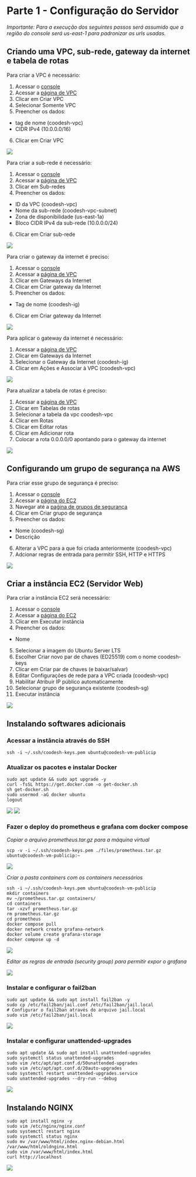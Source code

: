 # Parte 1 - Configuração do Servidor

_Importante: Para a execução dos seguintes passos será assumido que a região do console será us-east-1 para padronizar as urls usadas._

## Criando uma VPC, sub-rede, gateway da internet e tabela de rotas

Para criar a VPC é necessário:

1. Acessar o [console](https://us-east-1.console.aws.amazon.com/console/home?region=us-east-1)
2. Acessar a [página de VPC](https://us-east-1.console.aws.amazon.com/vpcconsole/home?region=us-east-1#Home:)
3. Clicar em Criar VPC
4. Selecionar Somente VPC
5. Preencher os dados:
- tag de nome (coodesh-vpc)
- CIDR IPv4 (10.0.0.0/16)
6. Clicar em Criar VPC

![](https://github.com/dmaax/coodesh-devops-challenge/blob/main/gifs/vpc.gif)

Para criar a sub-rede é necessário:

1. Acessar o [console](https://us-east-1.console.aws.amazon.com/console/home?region=us-east-1)
2. Acessar a [página de VPC](https://us-east-1.console.aws.amazon.com/vpcconsole/home?region=us-east-1#Home:)
3. Clicar em Sub-redes
4. Preencher os dados:
- ID da VPC (coodesh-vpc)
- Nome da sub-rede (coodesh-vpc-subnet)
- Zona de disponibilidade (us-east-1a)
- Bloco CIDR IPv4 da sub-rede (10.0.0.0/24)
6. Clicar em Criar sub-rede

![](https://github.com/dmaax/coodesh-devops-challenge/blob/main/gifs/subnet.gif)

Para criar o gateway da internet é preciso:

1. Acessar o [console](https://us-east-1.console.aws.amazon.com/console/home?region=us-east-1)
2. Acessar a [página de VPC](https://us-east-1.console.aws.amazon.com/vpcconsole/home?region=us-east-1#Home:)
3. Clicar em Gateways da Internet
4. Clicar em Criar gateway da Internet
5. Preencher os dados:
- Tag de nome (coodesh-ig)
6. Clicar em Criar gateway da Internet

![](https://github.com/dmaax/coodesh-devops-challenge/blob/main/gifs/ig.gif)

Para aplicar o gateway da internet é necessário:

1. Acessar a [página de VPC](https://us-east-1.console.aws.amazon.com/vpcconsole/home?region=us-east-1#Home:)
2. Clicar em Gateways da Internet
3. Selecionar o Gateway da Internet (coodesh-ig)
4. Clicar em Ações e Associar à VPC (coodesh-vpc)

![](https://github.com/dmaax/coodesh-devops-challenge/blob/main/gifs/ig-attach.gif)

Para atualizar a tabela de rotas é preciso:

1. Acessar a [página de VPC](https://us-east-1.console.aws.amazon.com/vpcconsole/home?region=us-east-1#Home:)
2. Clicar em Tabelas de rotas
3. Selecionar a tabela da vpc coodesh-vpc
4. Clicar em Rotas
5. Clicar em Editar rotas
6. Clicar em Adicionar rota
7. Colocar a rota 0.0.0.0/0 apontando para o gateway da internet

![](https://github.com/dmaax/coodesh-devops-challenge/blob/main/gifs/rt.gif)

## Configurando um grupo de segurança na AWS

Para criar esse grupo de segurança é preciso:

1. Acessar o [console](https://us-east-1.console.aws.amazon.com/console/home?region=us-east-1)
2. Acessar a [página do EC2](https://us-east-1.console.aws.amazon.com/ec2/home?region=us-east-1#Home:)
3. Navegar até a [paǵina de grupos de segurança](https://us-east-1.console.aws.amazon.com/ec2/home?region=us-east-1#SecurityGroups:)
4. Clicar em Criar grupo de segurança
5. Preencher os dados:
- Nome (coodesh-sg)
- Descrição
6. Alterar a VPC para a que foi criada anteriormente (coodesh-vpc)
7. Adcionar regras de entrada para permitir SSH, HTTP e HTTPS

![](https://github.com/dmaax/coodesh-devops-challenge/blob/main/gifs/sg.gif)

## Criar a instância EC2 (Servidor Web)

Para criar a instância EC2 será necessário:

1. Acessar o [console](https://us-east-1.console.aws.amazon.com/console/home?region=us-east-1)
2. Acessar a [página do EC2](https://us-east-1.console.aws.amazon.com/ec2/home?region=us-east-1#Home:)
3. Clicar em Executar instância
4. Preencher os dados:
- Nome
5. Selecionar a imagem do Ubuntu Server LTS
6. Escolher Criar novo par de chaves (ED25519) com o nome coodesh-keys
7. Clicar em Criar par de chaves (e baixar/salvar)
8. Editar Configurações de rede para a VPC criada (coodesh-vpc)
9. Habilitar Atribuir IP público automaticamente
10. Selecionar grupo de segurança existente (coodesh-sg)
11. Executar instância

![](https://github.com/dmaax/coodesh-devops-challenge/blob/main/gifs/instance.gif)

## Instalando softwares adicionais

### Acessar a instância através do SSH
`ssh -i ~/.ssh/coodesh-keys.pem ubuntu@coodesh-vm-publicip`

### Atualizar os pacotes e instalar Docker
```
sudo apt update && sudo apt upgrade -y
curl -fsSL https://get.docker.com -o get-docker.sh
sh get-docker.sh
sudo usermod -aG docker ubuntu
logout
```

![](https://github.com/dmaax/coodesh-devops-challenge/blob/main/gifs/apt-update-and-upgrade.gif)
![](https://github.com/dmaax/coodesh-devops-challenge/blob/main/gifs/docker.gif)

### Fazer o deploy do prometheus e grafana com docker compose
_Copiar o arquivo prometheus.tar.gz para a máquina virtual_
```
scp -v -i ~/.ssh/coodesh-keys.pem ./files/prometheus.tar.gz ubuntu@coodesh-vm-publicip:~
```

![](https://github.com/dmaax/coodesh-devops-challenge/blob/main/gifs/grafana-setup.gif)

_Criar a pasta containers com os containers necessários_
```
ssh -i ~/.ssh/coodesh-keys.pem ubuntu@coodesh-vm-publicip
mkdir containers
mv ~/prometheus.tar.gz containers/
cd containers
tar -xzvf prometheus.tar.gz
rm prometheus.tar.gz
cd prometheus
docker compose pull
docker network create grafana-network
docker volume create grafana-storage
docker compose up -d
```

![](https://github.com/dmaax/coodesh-devops-challenge/blob/main/gifs/grafana-demo-1.gif)

_Editar as regras de entrada (security group) para permitir expor o grafana_

![](https://github.com/dmaax/coodesh-devops-challenge/blob/main/gifs/grafana-demo-2.gif)

### Instalar e configurar o fail2ban
```
sudo apt update && sudo apt install fail2ban -y
sudo cp /etc/fail2ban/jail.conf /etc/fail2ban/jail.local
# Configurar o fail2ban através do arquivo jail.local
sudo vim /etc/fail2ban/jail.local
```

![](https://github.com/dmaax/coodesh-devops-challenge/blob/main/gifs/fail2ban.gif)

### Instalar e configurar unattended-upgrades
```
sudo apt update && sudo apt install unattended-upgrades
sudo systemctl status unattended-upgrades
sudo vim /etc/apt/apt.conf.d/50unattended-upgrades
sudo vim /etc/apt/apt.conf.d/20auto-upgrades
sudo systemctl restart unattended-upgrades.service
sudo unattended-upgrades --dry-run --debug
```

![](https://github.com/dmaax/coodesh-devops-challenge/blob/main/gifs/unattended-upgrades.gif)

## Instalando NGINX
```
sudo apt install nginx -y
sudo vim /etc/nginx/nginx.conf
sudo systemctl restart nginx
sudo systemctl status nginx
sudo mv /var/www/html/index.nginx-debian.html /var/www/html/oldnginx.html
sudo vim /var/www/html/index.html
curl http://localhost
```

![](https://github.com/dmaax/coodesh-devops-challenge/blob/main/gifs/nginx-demo.gif)

